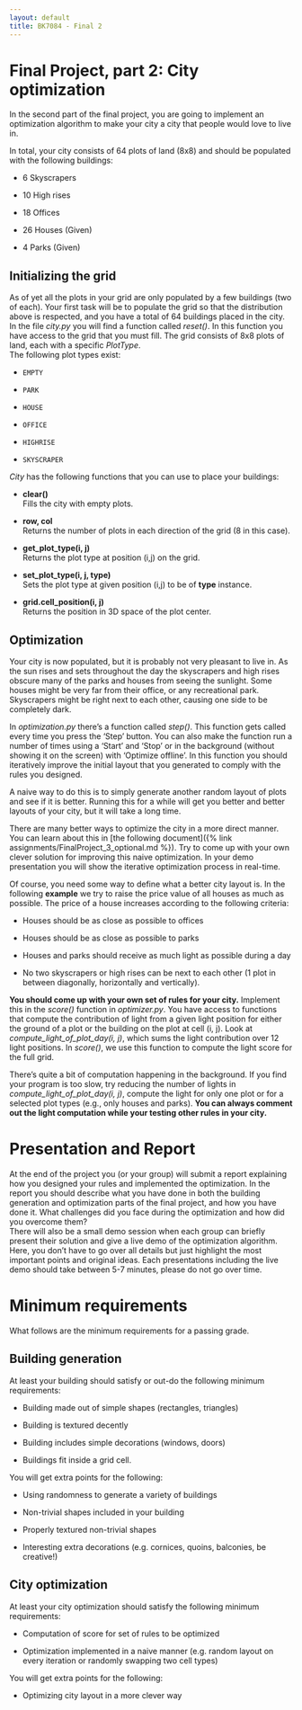 ```yaml
---
layout: default
title: BK7084 - Final 2
---
```


# Final Project, part 2: City optimization

In the second part of the final project, you are going to implement an
optimization algorithm to make your city a city that people would love
to live in.

In total, your city consists of 64 plots of land (8x8) and should be
populated with the following buildings:

  - 6 Skyscrapers

  - 10 High rises

  - 18 Offices

  - 26 Houses (Given)

  - 4 Parks (Given)

## Initializing the grid

As of yet all the plots in your grid are only populated by a few
buildings (two of each). Your first task will be to populate the grid so
that the distribution above is respected, and you have a total of 64
buildings placed in the city. In the file *city.py* you will find a
function called *reset()*. In this function you have access to the grid
that you must fill. The grid consists of 8x8 plots of land, each with a
specific *PlotType*.  
The following plot types exist:  

  - `EMPTY`

  - `PARK`

  - `HOUSE`

  - `OFFICE`

  - `HIGHRISE`

  - `SKYSCRAPER`

*City* has the following functions that you can use to place your
buildings:

  - **clear()**  
    Fills the city with empty plots.

  - **row, col**  
    Returns the number of plots in each direction of the grid (8 in this
    case).

  - **get\_plot\_type(i, j)**  
    Returns the plot type at position (i,j) on the grid.

  - **set\_plot\_type(i, j, type)**  
    Sets the plot type at given position (i,j) to be of **type**
    instance.

  - **grid.cell\_position(i, j)**  
    Returns the position in 3D space of the plot center.

## Optimization

Your city is now populated, but it is probably not very pleasant to live
in. As the sun rises and sets throughout the day the skyscrapers and
high rises obscure many of the parks and houses from seeing the
sunlight. Some houses might be very far from their office, or any
recreational park. Skyscrapers might be right next to each other,
causing one side to be completely dark.

In *optimization.py* there’s a function called *step()*. This function
gets called every time you press the ‘Step’ button. You can also make
the function run a number of times using a ‘Start’ and ‘Stop’ or in the
background (without showing it on the screen) with ‘Optimize offline’.
In this function you should iteratively improve the initial layout that
you generated to comply with the rules you designed.

A naive way to do this is to simply generate another random layout of
plots and see if it is better. Running this for a while will get you
better and better layouts of your city, but it will take a long time.

There are many better ways to optimize the city in a more direct manner.
You can learn about this in [the following document]({% link assignments/FinalProject_3_optional.md %}).
Try to come up with your own clever solution for improving this naive
optimization. In your demo presentation you will show the iterative
optimization process in real-time.

Of course, you need some way to define what a better city layout is. In
the following **example** we try to raise the price value of all houses
as much as possible. The price of a house increases according to the
following criteria:  

  - Houses should be as close as possible to offices

  - Houses should be as close as possible to parks

  - Houses and parks should receive as much light as possible during a
    day

  - No two skyscrapers or high rises can be next to each other (1 plot
    in between diagonally, horizontally and vertically).

**You should come up with your own set of rules for your city.**
Implement this in the *score()* function in *optimizer.py*. You have
access to functions that compute the contribution of light from a given
light position for either the ground of a plot or the building on the
plot at cell (i, j). Look at *compute\_light\_of\_plot\_day(i, j)*,
which sums the light contribution over 12 light positions. In *score()*,
we use this function to compute the light score for the full grid.

There’s quite a bit of computation happening in the background. If you
find your program is too slow, try reducing the number of lights in
*compute\_light\_of\_plot\_day(i, j)*, compute the light for only one
plot or for a selected plot types (e.g., only houses and parks). **You can always comment out the
light computation while your testing other rules in your city.**

# Presentation and Report

At the end of the project you (or your group) will submit a report
explaining how you designed your rules and implemented the optimization.
In the report you should describe what you have done in both the
building generation and optimization parts of the final project, and how
you have done it. What challenges did you face during the optimization
and how did you overcome them?  
There will also be a small demo session when each group can briefly
present their solution and give a live demo of the optimization
algorithm. Here, you don’t have to go over all details but just
highlight the most important points and original ideas. Each
presentations including the live demo should take between 5-7 minutes,
please do not go over time.  

# Minimum requirements

What follows are the minimum requirements for a passing grade.

## Building generation

At least your building should satisfy or out-do the following minimum
requirements:

  - Building made out of simple shapes (rectangles, triangles)

  - Building is textured decently

  - Building includes simple decorations (windows, doors)

  - Buildings fit inside a grid cell.

You will get extra points for the following:

  - Using randomness to generate a variety of buildings

  - Non-trivial shapes included in your building

  - Properly textured non-trivial shapes

  - Interesting extra decorations (e.g. cornices, quoins, balconies, be
    creative\!)

## City optimization

At least your city optimization should satisfy the following minimum
requirements:

  - Computation of score for set of rules to be optimized

  - Optimization implemented in a naive manner (e.g. random layout on
    every iteration or randomly swapping two cell types)

You will get extra points for the following:

  - Optimizing city layout in a more clever way

